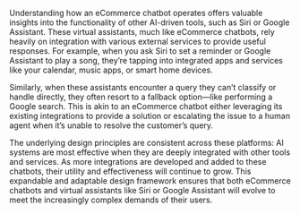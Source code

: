 Understanding how an eCommerce chatbot operates offers valuable insights into the functionality of other AI-driven tools, such as Siri or Google Assistant. These virtual assistants, much like eCommerce chatbots, rely heavily on integration with various external services to provide useful responses. For example, when you ask Siri to set a reminder or Google Assistant to play a song, they’re tapping into integrated apps and services like your calendar, music apps, or smart home devices.

Similarly, when these assistants encounter a query they can’t classify or handle directly, they often resort to a fallback option—like performing a Google search. This is akin to an eCommerce chatbot either leveraging its existing integrations to provide a solution or escalating the issue to a human agent when it’s unable to resolve the customer’s query.

The underlying design principles are consistent across these platforms: AI systems are most effective when they are deeply integrated with other tools and services. As more integrations are developed and added to these chatbots, their utility and effectiveness will continue to grow. This expandable and adaptable design framework ensures that both eCommerce chatbots and virtual assistants like Siri or Google Assistant will evolve to meet the increasingly complex demands of their users.